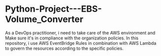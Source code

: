 # Python-Project---EBS-Volume_Converter
As a DevOps practitioner, i need to take care of the AWS environment and Make sure it's in compliance with the organization policies. In this repository, i use AWS EventBridge Rules in combination with AWS Lambda to govern the resources according to the specific policies. 
